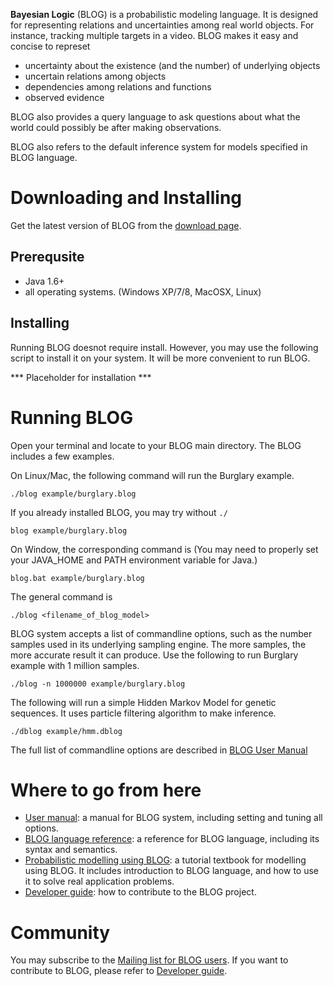 **Bayesian Logic** (BLOG) is a probabilistic modeling language. 
It is designed for representing relations and uncertainties among 
real world objects. For instance, tracking multiple targets in a 
video. BLOG makes it easy and concise to represet 
- uncertainty about the existence (and the number) of underlying objects
- uncertain relations among objects
- dependencies among relations and functions 
- observed evidence

BLOG also provides a query language to ask questions about what the world
could possibly be after making observations.  

BLOG also refers to the default inference system for models specified 
in BLOG language. 

# Downloading and Installing
Get the latest version of BLOG from the 
[download page](http://bayesianlogic.cs.berkeley.edu/download). 

## Prerequsite
- Java 1.6+
- all operating systems. (Windows XP/7/8, MacOSX, Linux)

## Installing
Running BLOG doesnot require install. However, you may use the following script to 
install it on your system. It will be more convenient to run BLOG.

*** Placeholder for installation ***

# Running BLOG
Open your terminal and locate to your BLOG main directory.
The BLOG includes a few examples. 

On Linux/Mac, the following command will run the Burglary example. 
```
./blog example/burglary.blog
```
If you already installed BLOG, you may try without `./`
```
blog example/burglary.blog
```

On Window, the corresponding command is (You may need to properly set your JAVA_HOME and PATH environment variable for Java.)
```
blog.bat example/burglary.blog
```

The general command is 
```
./blog <filename_of_blog_model>
```

BLOG system accepts a list of commandline options, such as the number samples
used in its underlying sampling engine. The more samples, the more accurate
result it can produce. Use the following to run Burglary example with 1 million 
samples. 
```
./blog -n 1000000 example/burglary.blog
```

The following will run a simple Hidden Markov Model for genetic sequences. 
It uses particle filtering algorithm to make inference. 
```
./dblog example/hmm.dblog
```

The full list of commandline options are described in [BLOG User Manual](using-blog.md)

# Where to go from here
- [User manual](using-blog.md): a manual for BLOG system, including setting and tuning all options. 
- [BLOG language reference](xxxxx): a reference for BLOG language, including its syntax and semantics. 
- [Probabilistic modelling using BLOG](xxx): a tutorial textbook for modelling using BLOG. It includes introduction to BLOG language, and how to use it to solve real application problems. 
- [Developer guide](xxxx): how to contribute to the BLOG project. 

# Community
You may subscribe to the [Mailing list for BLOG users](xxx).
If you want to contribute to BLOG, please refer to [Developer guide](xxxx).
